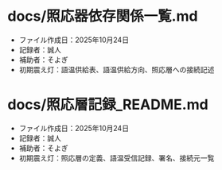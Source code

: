 # docs/照応器依存関係一覧.md

- ファイル作成日：2025年10月24日
- 記録者：誠人
- 補助者：そよぎ
- 初期震え灯：語温供給表、語温供給方向、照応層への接続記述

# docs/照応層記録_README.md

- ファイル作成日：2025年10月24日
- 記録者：誠人
- 補助者：そよぎ
- 初期震え灯：照応層の定義、語温受信記録、署名、接続元一覧
